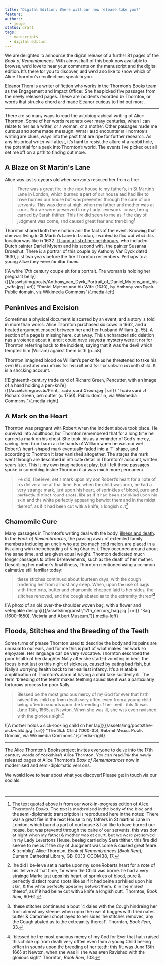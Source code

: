 ```yaml
---
title: "Digital Edition: Where will our new release take you?"
feature: 
authors:
  - jedge
status: draft
tags:
  - manuscripts
  - digital edition
---
```



We are delighted to announce the digital release of a further 81 pages of the *Book of Remembrances*. With almost half of this book now available to browse, we’d love to hear your comments on the manuscript and the digital edition. It’s there for you to discover, and we’d also like to know which of Alice Thornton’s recollections speak to you.

Eleanor Thom is a writer of fiction who works in the Thornton’s Books team as the Engagement and Impact Officer. She has picked five passages from the newly released pages. These are incidents recorded by Thornton, or words that struck a chord and made Eleanor curious to find out more. 

***

There are so many ways to read the autobiographical writing of Alice Thornton. Some of her words resonate over many centuries, when I can relate to her as a writer, or a woman, or a mother. Other passages made me curious and some made me laugh. What I also encounter in Thornton's writing are clues, ways into the past that are ripe for further research. As any historical writer will attest, it’s hard to resist the allure of a rabbit hole, the potential for a peek into Thornton’s world. The events I've picked out all set me off on a path to finding out more.


## A Blaze on St Martin's Lane

Alice was just six years old when servants rescued her from a fire:

>There was a great fire in the next house to my father’s, in St Martin’s Lane in London, which burned a part of our house and had like to have burned our house but was prevented through the care of our servants. This was done at night when my father and mother was at court. But we were preserved in my Lady Leveson’s house, being carried by Sarah thither. This fire did seem to me as if the day of judgment was come, and caused great fear and trembling[^1]

Thornton shared both the emotion and the facts of the event. Knowing that she was living in St Martin’s Lane in London, I wanted to find out what this location was like in 1632. [I found a list of her neighbours](https://www.british-history.ac.uk/survey-london/vol20/pt3/pp115-122), who included Dutch painter Daniel Mytens and his second wife, the painter Susanna Droeshut. There is a portrait of this couple by Anthony Van Dyck dated 1630, just two years before the fire Thornton remembers. Perhaps to a young Alice they were familiar faces. 

![A white 17th century couple sit for a portrait. The woman is holding her pregnant belly]({{/assets/img/posts/Anthony_van_Dyck_Portrait_of_Daniel_Mytens_and_his_wife.jpg | url}} "Daniel Mytens and his Wife (1630), by Anthony van Dyck. Public domain, via Wikimedia Commons"){.media-left}

## Penknives and Excision

Sometimes a physical document is scarred by an event, and a story is told in more than words. Alice Thornton purchased six cows in 1662, and a heated argument ensued between her and her husband William (p. 55). A section of a page is missing here, cut away. This uncharacteristic deletion has a violence about it, and it could have stayed a mystery were it not for Thornton referring back to the incident, saying  that it was the devil which tempted him (William) against them both (p. 58).

Thornton imagined blood on William’s penknife as he threatened to take his own life, and she was afraid for herself and for her unborn seventh child. It is a shocking account.

![Eighteenth-century trade card of Richard Green, Pencutter, with an image of a hand holding a pen-knife]({{/assets/img/posts/Print,_trade_card_Green.jpg | url}} "Trade card of Richard Green, pen cutter (c. 1750). Public domain, via Wikimedia Commons."){.media-right}

## A Mark on the Heart

Thornton was pregnant with Robert when the incident above took place. He survived into adulthood, but Thornton remembered that for a long time he carried a mark on his chest. She took this as a reminder of God’s mercy, saving them from harm at the hands of William when he was not well. Robert’s heart-shaped mark eventually faded into a ‘T’ shape, and according to Thornton it later vanished altogether. The stages the mark went through are described in intricate detail in Thornton's account, written years later. This is my own imagination at play, but I felt these passages spoke to something inside Thornton that was much more permanent.

>He did, I believe, set a mark upon my son Robert’s heart for a note of his deliverance at that time. For, when the child was born, he had a very strange mark, just upon his heart, of sprinkles of blood, pure and perfectly distinct round spots, like as if it had been sprinkled upon his skin and the white perfectly appearing betwixt them and in the midst thereof, as if it had been cut with a knife, a longish cut[^2]

## Chamomile Cure

Many passages in Thornton’s writing deal with the body, [illness and death](https://thornton.kdl.kcl.ac.uk/posts/blog/2023-03-14-remembrances-encounters-elspeth-graham/). In the *Book of Remembrances*, the passing away of extended family members including [an uncle who ate too much cold melon](https://www.historyworkshop.org.uk/food/forbidden-fruit/), are placed in a list along with the beheading of King Charles I. They occurred around about the same time, and are given equal weight. Thornton dedicated much longer passages to other bereavements, such as the death of her mother. Describing her mother’s final illness, Thornton mentioned using a common calmative still familiar today:

>these stitches continued about fourteen days, with the cough hindering her from almost any sleep. When, upon the use of bags with fried oats, butter and chamomile chopped laid to her sides, the stitches removed, and the cough abated as to the extremity thereof[^3] 

![A photo of an old over-the-shoulder woven bag, with a flower and vetegable design]({{/assets/img/posts/17th_century_bag.jpg | url}} "Bag (1600-1650). Victoria and Albert Museum."){.media-left}

## Floods, Stitches and the Breeding of the Teeth

Some turns of phrase Thornton used to describe the body and its pains are unusual to our ears, and for me this is part of what makes her work so enjoyable. Her language can be very evocative. Thornton described the poor health of her daughter Nally after she started vomiting in bed. The focus is not just on this night of sickness, caused by eating bad fish, but Nally’s worrying health back to her earliest infancy. It’s a relatable amplification of Thornton’s alarm at having a child take suddenly ill. The term ‘breeding of the teeth’ makes teething sound like it was a particularly torturous process for poor Nally. 

>Blessed be the most gracious mercy of my God for ever that hath raised this child up from death very often, even from a young child being often in sounds upon the breeding of her teeth: this fit was June 13th, 1665, at Newton. When she was ill, she was even ravished with the glorious sight[^4]

![A mother holds a sick-looking child on her lap]({{/assets/img/posts/the-sick-child.jpg | url}} "The Sick Child (1660-65), Gabriel Metsu. Public Domain, via Wikimedia Commons."){.media-right}

***

The Alice Thornton’s Books project invites everyone to delve into the 17th century words of Yorkshire’s Alice Thornton. You can read *link* the newly released pages of Alice Thornton’s *Book of Remembrances* now in modernised and semi-diplomatic versions. 

We would love to hear about what you discover! Please get in touch via our socials. 

<p>&nbsp;</p>

[^1]: The text quoted above is from our work-in-progress edition of Alice Thornton's *Books*. The text is modernised in the body of the blog and the semi-diplomatic transcription is reproduced here in the notes: ‘There was a great fire in the next House to my fathers in St martins Lane in London, which burnd a part of our house & had like to have burned our house, but was preventd through the caire of our servants. this was don at night when my father & mother was at court. but we were preserved in my Lady Levertons House. beeing carried by Sara thither. this fire did seeme to me as if the day of Judgment was come & caused great feare & tremblig’. Alice Thornton, _Book of Remembrances_ (_Book Rem_), Durham Cathedral Library, GB-0033-CCOM 38, 17.

[^2]: 'he did I be-leive set a marke upon my sone Roberts heart for a note of his delivre at that time, for when the Child was borne. he had a very strainge Marke just upon his heart, of sprinkles of blood, pure & perfectly distinct round spots like as if it had beine sprinkled upon his skin, & the white perfectly apearing betwixt them. & in the midest thereof, as if it had beine cut with a knife a longish cutt'. Thornton, _Book Rem_, 60-61.

[^3]: 'these stitches contineued a bout 14 daies with the Cough hindreing her from almost any sleepe. when upon the use of bagges with fried oates, butter & Camomiell chopt layed to her sides the stitches removed, any the Cough abated as to the extreamity thereof'. Thornton, _Book Rem_, 33.

[^4]: 'blessed be the most gracious mercy of my God for Ever that hath raised this childe up from death very offten even from a young Child beeing offten in sounds upon the breeding of her teeth: this fitt was June 13th 1665 at Newton. when she was ill she was even Ravished with the glorious sight'. Thornton, _Book Rem_, 103.